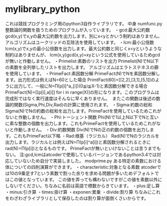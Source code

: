 # mylibrary_python
これは競技プログラミング用のpython3自作ライブラリです。
中身
numfunc.py
整数論的関数を扱うためのプログラムが入っています。
・gcd:最大公約数
  gcd(x,y)でx,yの最大公約数を出力します。別にx<yとかいう制約はありません。
  アルゴリズムはユークリッドの互除法を使用しています。
・lcm:最小公倍数
  lcm(x,y)でx,yの最小公倍数を出力します。最大公約数と同じくx<yというような制約はありませんが、
  lcm(x,y)gcd(x,y)=xyという公式を使用しているためgcdが無いと作動しません。
・Primelist:素数のリストを出力
  Primelist(N)でN以下の素数を全列挙したリストを出力します。
  アルゴリズムはエラトステネスの篩を使用しています。
・PrimeFact:素因数分解
  PrimeFact(N)でNを素因数分解します。出力形式は例えばN=60とした場合
  PrimtFact(60)=[[2,2],[3,1],[5,1]]のように出力して、一般にN=Π(p[i]^a_[i])(0≦i≦X-1)と素因数分解できる場合
  PrimeFact(N)=[[p[i],a[i]] for i in range(X)]の形になります。このプログラムは完成形ではなく実行速度はそんなに早くありません。
  またこの関数は後述の数論的関数(Sigma,Phi,Div,Rad)の計算に使用されます。
・Sigma:約数の総和
  Sigma(N)でNの約数の総和を出力します。PrimeFactを使用しているためこれがないと作動しません。
・Phi:トーシェント関数
  Phi(N)で1以上N以下でNと互いに素な整数の個数を出力します。これもPrimeFactを使用しているためこれがないと作動しません。
・Div:約数関数
  Div(N)でNの正の約数の個数を出力します。これもPrimeFact以下略
・Rad:根基（ラジカル）
  Rad(N)でNのラジカルを出力します。ラジカルとは例えばN=Π(p[i]^a[i])と素因数分解されるときにrad(N)=Π(p[i])となるものです。
  PrimeFactが無いといけないことは言うまでもない。
注:gcd,lcmはatcoderで使用しているバージョンであるpython3.4では対応していないため自分で実装しました。
modprime.py
ある特定の素数における体についての四則演算ができます。
・characteristic:対象となる素数
  atcoderでは10の9乗足す7という素数で割った余りを求める問題が多いためデフォルトではこの値となっています。
  この値を弄っても構わないですがこの値を素数以外にしないでください。ちなみに名前は英語で標数からきています。
・plus:足し算
・minus:引き算
・times:掛け算
・exponen:累乗
・divide:割り算
ちなみにこれをわざわざライブラリとして保存したのは割り算が面倒くさいからです。
